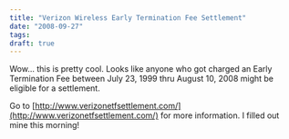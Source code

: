 ```yaml
---
title: "Verizon Wireless Early Termination Fee Settlement"
date: "2008-09-27"
tags:
draft: true
---
```


Wow... this is pretty cool.  Looks like anyone who got charged an Early Termination Fee between July 23, 1999 thru August 10, 2008 might be eligible for a settlement.

Go to [http://www.verizonetfsettlement.com/](http://www.verizonetfsettlement.com/) for more information.  I filled out mine this morning!
